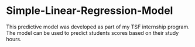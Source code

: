 # Simple-Linear-Regression-Model
This predictive model was developed as part of my TSF internship program. The model can be used to predict students scores based on their study hours.
